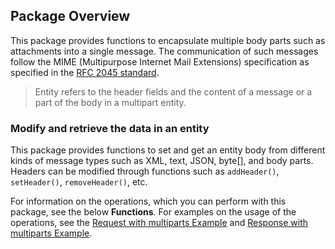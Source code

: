 ## Package Overview

This package provides functions to encapsulate multiple body parts such as attachments into a single message. The
 communication of such messages follow the MIME (Multipurpose Internet Mail Extensions) specification as specified in
  the [RFC 2045 standard](https://www.ietf.org/rfc/rfc2045.txt).

> Entity refers to the header fields and the content of a message or a part of the body in a multipart entity. 

### Modify and retrieve the data in an entity
This package provides functions to set and get an entity body from different kinds of message types such as XML, text, JSON, byte[], and body parts. Headers can be modified through functions such as `addHeader()`, `setHeader()`, `removeHeader()`, etc. 

For information on the operations, which you can perform with this package, see the below **Functions**. For examples on the usage of the operations, see the [Request with multiparts Example](https://ballerina.io/learn/by-example/request-with-multiparts.html) and [Response with multiparts Example](https://ballerina.io/learn/by-example/response-with-multiparts.html).

